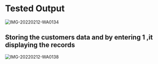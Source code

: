 # Tested Output

![IMG-20220212-WA0134](https://user-images.githubusercontent.com/98826329/153706710-0d68dd7e-e6a3-47a3-9940-dbb0d4fcf259.jpg)

## Storing the customers data and by entering 1 ,it displaying the records

![IMG-20220212-WA0138](https://user-images.githubusercontent.com/98826329/153709696-5646f69c-c287-4aa7-be1f-e8f0846eca21.jpg)
